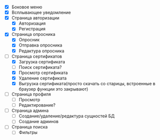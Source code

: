- [x] Боковое меню
- [x] Всплывающее уведомление
- [x] Страница авторизации
  - [x] Авторизация
  - [x] Регистрация
- [x] Страница опросника
  - [x] Опросник
  - [x] Отправка опросника
  - [x] Редактура опросника
- [ ] Страница сертификатов
  - [x] Загрузка сертификата
  - [ ] Поиск сертификата?
  - [x] Просмотр сертификата
  - [x] Удаление сертификата
  - [x] Выгрузка сертификата(просто скачать со старицы, встроенные в браузер функции это закрывают)
- [ ] Страница профиля
  - [ ] Просмотр
  - [ ] Редактирование?
- [ ] Страница админа
  - [ ] Создание/удаление/редактура сущностей БД
  - [ ] Создание админов
- [ ] Страница поиска
  - [ ] Фильтры
